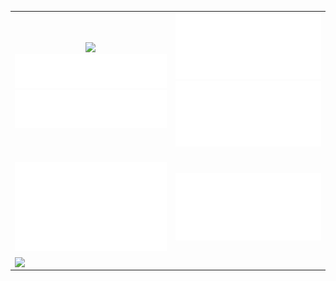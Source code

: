 <table>
  <tr>
    <td>
      <div align="center">
        <picture>
        <source
          srcset="https://github-readme-stats-blue-gamma.vercel.app/api?username=baitianyu-kun&count_private=true&show_icons=true&rank_icon=github&theme=dark"
          media="(prefers-color-scheme: dark)"
        />
        <source
          srcset="https://github-readme-stats-blue-gamma.vercel.app/api?username=baitianyu-kun&count_private=true&show_icons=true&rank_icon=github"
          media="(prefers-color-scheme: light), (prefers-color-scheme: no-preference)"
        />
        <img src="https://github-readme-stats-blue-gamma.vercel.app/api?username=baitianyu-kun&count_private=true&show_icons=true&rank_icon=github" />
      </picture>
      </div>
      <div>
        <img src="/metrics.plugin.languages.svg">
      </div>
      <div>
        <img src="/metrics.plugin.languages.recent.svg">
      </div>
    </td>
    <td>
      <div>
        <img src="/metrics.plugin.isocalendar.svg" alt="isocalendar.halfyear">
      </div>
      <div align="center">
       <img src="github-metrics/achievements.compact.svg">
      </div>
      <div>&nbsp;</div>
    </td>
  </tr>
  <tr>
    <td>
      <div align="center">
        <img src="github-metrics/habits.charts.svg" alt="isocalendar.halfyear">
      </div>
    </td>
    <td>
      <div>
        <img src="github-metrics/followup.indepth.svg" alt="isocalendar.halfyear">
      </div>
    </td>
  </tr>
  <tr>
    <td colspan="2">
      <img align="center" width="10%" src="https://komarev.com/ghpvc/?username=baitianyu-kun">
    </td>
  </tr>
</table>

<!--<div>
        <img src="/metrics.plugin.languages.svg">
      </div>
      <div>
        <img src="/metrics.plugin.languages.recent.svg">
      </div>-->
<!--<img align="center" width="120%" src="https://repobeats.axiom.co/api/embed/54fada9beef0afb2f6ff9c93b59fa9387f8edbd9.svg">-->
<!--[<img align="left"  width="400" src="/metrics.plugin.isocalendar.svg">](#)
[<img align="right"  width="400" src="/metrics.plugin.languages.svg">](#)
[<img align="right"  width="400" src="/metrics.plugin.languages.recent.svg">](#)-->

<!--<table>
  <tr>
    <td>
      <div align="center">
        <img src="/metrics.plugin.isocalendar.svg" alt="isocalendar.halfyear">
      </div>
    </td>
    <td>
      <div>
        <img src="/metrics.plugin.languages.svg">
      </div>
      <div>
        <img src="/metrics.plugin.languages.recent.svg">
      </div>
    </td>
  </tr>
</table>-->


<!--
**baitianyu-kun/baitianyu-kun** is a ✨ _special_ ✨ repository because its `README.md` (this file) appears on your GitHub profile.

Here are some ideas to get you started:

- 🔭 I’m currently working on ...
- 🌱 I’m currently learning ...
- 👯 I’m looking to collaborate on ...
- 🤔 I’m looking for help with ...
- 💬 Ask me about ...
- 📫 How to reach me: ...
- 😄 Pronouns: ...
- ⚡ Fun fact: ...

-->

